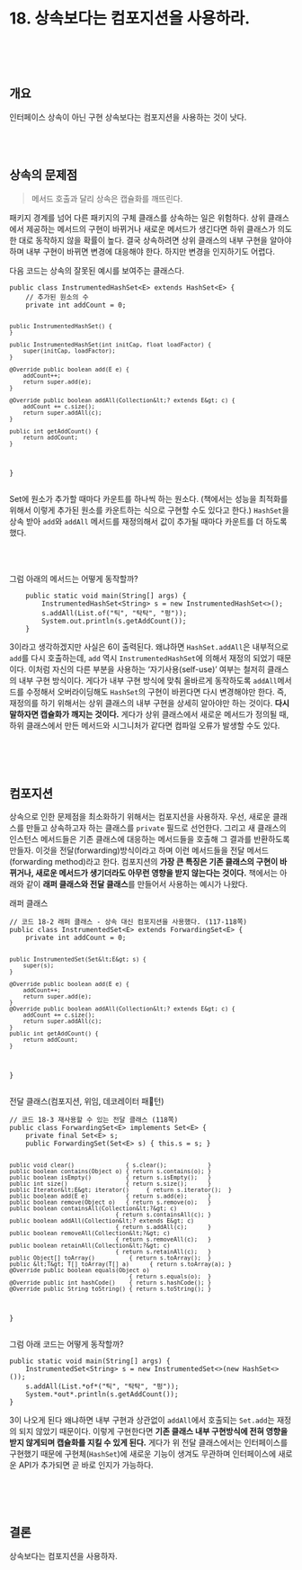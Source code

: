 <h1>18. 상속보다는 컴포지션을 사용하라.</h1>
<br>
<br>
<br>
<h2>개요</h2><p>인터페이스 상속이 아닌 구현 상속보다는 컴포지션을 사용하는 것이 낫다.</p>
<br>
<br>
<h2>상속의 문제점</h2><blockquote>
<p>메서드 호출과 달리 상속은 캡슐화를 깨뜨린다.</p>
</blockquote>
<p>패키지 경계를 넘어 다른 패키지의 구체 클래스를 상속하는 일은 위험하다. 상위 클래스에서 제공하는 메서드의 구현이 바뀌거나 새로운 메서드가 생긴다면 하위 클래스가 의도한 대로 동작하지 않을 확률이 높다. 결국 상속하려면 상위 클래스의 내부 구현을 알아야 하며 내부 구현이 바뀌면 변경에 대응해야 한다. 하지만 변경을 인지하기도 어렵다.</p>
<p>다음 코드는 상속의 잘못된 예시를 보여주는 클래스다.</p><pre><code>public class InstrumentedHashSet&lt;E&gt; extends HashSet&lt;E&gt; {
    // 추가된 원소의 수
    private int addCount = 0;

    public InstrumentedHashSet() {
    }

    public InstrumentedHashSet(int initCap, float loadFactor) {
        super(initCap, loadFactor);
    }

    @Override public boolean add(E e) {
        addCount++;
        return super.add(e);
    }

    @Override public boolean addAll(Collection&lt;? extends E&gt; c) {
        addCount += c.size();
        return super.addAll(c);
    }

    public int getAddCount() {
        return addCount;
    }
}
</code></pre><p>Set에 원소가 추가할 때마다 카운트를 하나씩 하는 원소다. (책에서는 성능을 최적화를 위해서 이렇게 추가된 원소를 카운트하는 식으로 구현할 수도 있다고 한다.) <code>HashSet</code>을 상속 받아 <code>add</code>와 <code>addAll</code> 메서드를 재정의해서 값이 추가될 때마다 카운트를 더 하도록 했다.</p>
<br>
<br>

<p>그럼 아래의 메서드는 어떻게 동작할까?</p>
<pre><code>    public static void main(String[] args) {
        InstrumentedHashSet&lt;String&gt; s = new InstrumentedHashSet&lt;&gt;();
        s.addAll(List.of("틱", "탁탁", "펑"));
        System.out.println(s.getAddCount());
    }
</code></pre><p>3이라고 생각하겠지만 사실은 6이 출력된다. 왜냐하면 <code>HashSet.addAll</code>은 내부적으로 <code>add</code>를 다시 호출하는데, <code>add</code> 역시 <code>InstrumentedHashSet</code>에 의해서 재정의 되었기 때문이다. 이처럼 자신의 다른 부분을 사용하는 ‘자기사용(self-use)’ 여부는 철저히 클래스의 내부 구현 방식이다. 게다가 내부 구현 방식에 맞춰 올바르게 동작하도록 <code>addAll</code>메서드를 수정해서 오버라이딩해도 <code>HashSet</code>의 구현이 바뀐다면 다시 변경해야만 한다. 즉, 재정의를 하기 위해서는 상위 클래스의 내부 구현을 상세히 알아야만 하는 것이다. <b>다시 말하자면 캡슐화가 깨지는 것이다.</b>
게다가 상위 클래스에서 새로운 메서드가 정의될 때, 하위 클래스에서 만든 메서드와 시그니처가 같다면 컴파일 오류가 발생할 수도 있다.</p>
<br>
<br>
<br>
<h2>컴포지션</h2><p>상속으로 인한 문제점을 최소화하기 위해서는 컴포지션을 사용하자. 우선, 새로운 클래스를 만들고 상속하고자 하는 클래스를 <code>private</code> 필드로 선언한다. 그리고 새 클래스의 인스턴스 메서드들은 기존 클래스에 대응하는 메서드들을 호출해 그 결과를 반환하도록 만들자. 이것을 전달(forwarding)방식이라고 하며 이런 메서드들을 전달 메서드(forwarding method)라고 한다. 컴포지션의 <b>가장 큰 특징은 기존 클래스의 구현이 바뀌거나, 새로운 메서드가 생기더라도 아무런 영향을 받지 않는다는 것이다.</b>
책에서는 아래와 같이 <b>래퍼 클래스와 전달 클래스</b>를 만들어서 사용하는 예시가 나왔다.</p>
<p>래퍼 클래스</p><pre><code>// 코드 18-2 래퍼 클래스 - 상속 대신 컴포지션을 사용했다. (117-118쪽)
public class InstrumentedSet&lt;E&gt; extends ForwardingSet&lt;E&gt; {
    private int addCount = 0;

    public InstrumentedSet(Set&lt;E&gt; s) {
        super(s);
    }

    @Override public boolean add(E e) {
        addCount++;
        return super.add(e);
    }
    @Override public boolean addAll(Collection&lt;? extends E&gt; c) {
        addCount += c.size();
        return super.addAll(c);
    }
    public int getAddCount() {
        return addCount;
    }
}
</code></pre>
<p>전달 클래스(컴포지션, 위임, 데코레이터 패턴)</p><pre><code>// 코드 18-3 재사용할 수 있는 전달 클래스 (118쪽)
public class ForwardingSet&lt;E&gt; implements Set&lt;E&gt; {
    private final Set&lt;E&gt; s;
    public ForwardingSet(Set&lt;E&gt; s) { this.s = s; }

    public void clear()               { s.clear();            }
    public boolean contains(Object o) { return s.contains(o); }
    public boolean isEmpty()          { return s.isEmpty();   }
    public int size()                 { return s.size();      }
    public Iterator&lt;E&gt; iterator()     { return s.iterator();  }
    public boolean add(E e)           { return s.add(e);      }
    public boolean remove(Object o)   { return s.remove(o);   }
    public boolean containsAll(Collection&lt;?&gt; c)
                                   { return s.containsAll(c); }
    public boolean addAll(Collection&lt;? extends E&gt; c)
                                   { return s.addAll(c);      }
    public boolean removeAll(Collection&lt;?&gt; c)
                                   { return s.removeAll(c);   }
    public boolean retainAll(Collection&lt;?&gt; c)
                                   { return s.retainAll(c);   }
    public Object[] toArray()          { return s.toArray();  }
    public &lt;T&gt; T[] toArray(T[] a)      { return s.toArray(a); }
    @Override public boolean equals(Object o)
                                       { return s.equals(o);  }
    @Override public int hashCode()    { return s.hashCode(); }
    @Override public String toString() { return s.toString(); }
}
</code></pre>
<p>그럼 아래 코드는 어떻게 동작할까?</p><pre><code>public static void main(String[] args) {
    InstrumentedSet&lt;String&gt; s = new InstrumentedSet&lt;&gt;(new HashSet&lt;&gt;());
    s.addAll(List.*of*("틱", "탁탁", "펑"));
    System.*out*.println(s.getAddCount());
}
</code></pre><p>3이 나오게 된다 왜냐하면 내부 구현과 상관없이 <code>addAll</code>에서 호출되는 <code>Set.add</code>는 재정의 되지 않았기 때문이다. 이렇게 구현한다면 <b>기존 클래스 내부 구현방식에 전혀 영향을 받지 않게되며 캡슐화를 지킬 수 있게 된다.</b> 게다가 위 전달 클래스에서는 인터페이스를 구현했기 때문에 구현체(<code>HashSet</code>)에 새로운 기능이 생겨도 무관하며 인터페이스에 새로운 API가 추가되면 곧 바로 인지가 가능하다.</p>
<br>
<br>
<br>
<h2>결론</h2><p>상속보다는 컴포지션을 사용하자.</p>